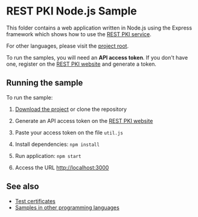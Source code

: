 REST PKI Node.js Sample
=======================

This folder contains a web application written in Node.js using the Express framework which shows how to use
the [REST PKI service](https://pki.rest/).

For other languages, please visit the [project root](https://github.com/LacunaSoftware/RestPkiSamples).

To run the samples, you will need an **API access token**. If you don't have one, register on the
[REST PKI website](https://pki.rest/) and generate a token.

Running the sample
------------------

To run the sample:

1. [Download the project](https://github.com/LacunaSoftware/RestPkiSamples/archive/master.zip)
   or clone the repository

2. Generate an API access token on the [REST PKI website](https://pki.rest/)

3. Paste your access token on the file `util.js`
   
4. Install dependencies: `npm install`

5. Run application: `npm start`

6. Access the URL [http://localhost:3000](http://localhost:3000)

See also
--------

* [Test certificates](../TestCertificates.md)
* [Samples in other programming languages](https://github.com/LacunaSoftware/RestPkiSamples)
